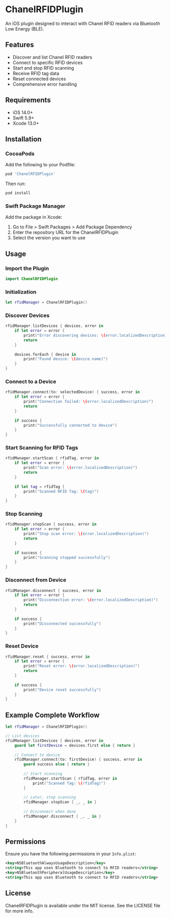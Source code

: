 # ChanelRFIDPlugin

An iOS plugin designed to interact with Chanel RFID readers via Bluetooth Low Energy (BLE).

## Features

- Discover and list Chanel RFID readers
- Connect to specific RFID devices
- Start and stop RFID scanning
- Receive RFID tag data
- Reset connected devices
- Comprehensive error handling

## Requirements

- iOS 14.0+
- Swift 5.9+
- Xcode 13.0+

## Installation

### CocoaPods

Add the following to your Podfile:

```ruby
pod 'ChanelRFIDPlugin'
```

Then run:

```bash
pod install
```

### Swift Package Manager

Add the package in Xcode:

1. Go to File > Swift Packages > Add Package Dependency
2. Enter the repository URL for the ChanelRFIDPlugin
3. Select the version you want to use

## Usage

### Import the Plugin

```swift
import ChanelRFIDPlugin
```

### Initialization

```swift
let rfidManager = ChanelRFIDPlugin()
```

### Discover Devices

```swift
rfidManager.listDevices { devices, error in
    if let error = error {
        print("Error discovering devices: \(error.localizedDescription)")
        return
    }
    
    devices.forEach { device in
        print("Found device: \(device.name)")
    }
}
```

### Connect to a Device

```swift
rfidManager.connect(to: selectedDevice) { success, error in
    if let error = error {
        print("Connection failed: \(error.localizedDescription)")
        return
    }
    
    if success {
        print("Successfully connected to device")
    }
}
```

### Start Scanning for RFID Tags

```swift
rfidManager.startScan { rfidTag, error in
    if let error = error {
        print("Scan error: \(error.localizedDescription)")
        return
    }
    
    if let tag = rfidTag {
        print("Scanned RFID Tag: \(tag)")
    }
}
```

### Stop Scanning

```swift
rfidManager.stopScan { success, error in
    if let error = error {
        print("Stop scan error: \(error.localizedDescription)")
        return
    }
    
    if success {
        print("Scanning stopped successfully")
    }
}
```

### Disconnect from Device

```swift
rfidManager.disconnect { success, error in
    if let error = error {
        print("Disconnection error: \(error.localizedDescription)")
        return
    }
    
    if success {
        print("Disconnected successfully")
    }
}
```

### Reset Device

```swift
rfidManager.reset { success, error in
    if let error = error {
        print("Reset error: \(error.localizedDescription)")
        return
    }
    
    if success {
        print("Device reset successfully")
    }
}
```

## Example Complete Workflow

```swift
let rfidManager = ChanelRFIDPlugin()

// List devices
rfidManager.listDevices { devices, error in
    guard let firstDevice = devices.first else { return }
    
    // Connect to device
    rfidManager.connect(to: firstDevice) { success, error in
        guard success else { return }
        
        // Start scanning
        rfidManager.startScan { rfidTag, error in
            print("Scanned Tag: \(rfidTag)")
        }
        
        // Later, stop scanning
        rfidManager.stopScan { _, _ in }
        
        // Disconnect when done
        rfidManager.disconnect { _, _ in }
    }
}
```

## Permissions

Ensure you have the following permissions in your `Info.plist`:

```xml
<key>NSBluetoothAlwaysUsageDescription</key>
<string>This app uses Bluetooth to connect to RFID readers</string>
<key>NSBluetoothPeripheralUsageDescription</key>
<string>This app uses Bluetooth to connect to RFID readers</string>
```

## License

ChanelRFIDPlugin is available under the MIT license. See the LICENSE file for more info.
